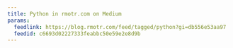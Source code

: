 ```yaml
---
title: Python in rmotr.com on Medium
params:
  feedlink: https://blog.rmotr.com/feed/tagged/python?gi=db556e53aa97
  feedid: c6693d02227333feabbc50e59e2e8d9b
---
```

